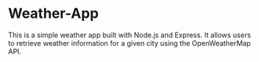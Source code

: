 # Weather-App
This is a simple weather app built with Node.js and Express. It allows users to retrieve weather information for a given city using the OpenWeatherMap API.
